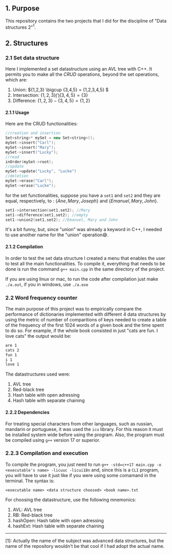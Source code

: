 ## 1. Purpose

This repository contains the two projects that I did for the discipline of "Data structures 2"$^{1}$.

## 2. Structures

### 2.1 Set data structure

Here I implemented a set datastructure using an AVL tree with C++. It permits you to make all the _CRUD_ operations, beyond the set operations, which are:

1. Union: $\{1,2,3\} \bigcup \{3,4,5\} = \{1,2,3,4,5\} $
2. Intersection: $\{1,2,3\} \bigcap \{3,4,5\}= \{3\}$ 
3. Difference: $\{1,2,3\} - \{3,4,5\}= \{1,2\}$

#### 2.1.1 Usage

Here are the CRUD functionalities:

```cpp
//creation and insertion
Set<string>* mySet = new Set<string>();
mySet->insert("Carl");
mySet->insert("Mary");
mySet->insert("Lucky");
//read
inOrder(mySet->root);
//update
mySet->update("Lucky", "Lucke")
//deletion
mySet->erase("Carl");
mySet->erase("Lucke");
```
for the set functionalities, suppose you have a `set1` and `set2` and they are equal, respectively, to : $\{Ane, Mary, Joseph\}$ and $\{Emanuel, Mary, John\}$.

```cpp
set1->intersection(set1,set2); //Mary
set1->difference(set1,set2); //empty
set1->union2(set1,set2); //Emanuel, Mary and John
```

It's a bit funny, but, since "union" was already a keyword in C++, I needed to use another name for the "union" operation😅.

#### 2.1.2 Compilation

In order to test the set data structure I created a menu that enables the user to test all the main functionalities. To compile it, everything that needs to be done is run the command `g++ main.cpp` in the same directory of the project.

If you are using linux or mac, to run the code after compilation just make `./a.out`, if you in windows, use `./a.exe`

### 2.2 Word frequency counter

The main purpose of this project was to empirically compare the performance of dictionaries implemented with different 4 data structures by using the metric of number of comparitions of keys needed to create a table of the frequency of the first 1024 words of a given book and the time spent to do so. For example, if the whole book consisted in just "cats are fun. I love cats" the output would be:

```txt
are 1
cats 2
fun 1
i 1
love 1
```

The datastructures used were:

1. AVL tree
2. Red-black tree
3. Hash table with open adressing
4. Hash table with separate chaining

#### 2.2.2 Dependencies

For treating special characters from other languages, such as russian, mandarin or portuguese, it was used the `icu` library. For this reason it must be installed system wide before using the program. Also, the program must be compiled using `g++` version 17 or superior.

### 2.2.3 Compilation and execution

To compile the program, you just need to run `g++ -std=c++17 main.cpp
-o <executable's name> -licuuc -licui18n` and, since this is a `CLI` program, you will have to use it just like if you were using some comamand in the terminal. The syntax is:

```
<executable name> <data structure choosed> <book name>.txt
```

For choosing the datastructure, use the following mnemonics:

1. AVL: AVL tree
2. RB: Red-black tree
3. hashOpen: Hash table with open adressing
4. hashExt: Hash table with separate chaining

___
[1]: Actually the name of the subject was advanced data structures, but the name of the repository wouldn't be that cool if I had adopt the actual name.